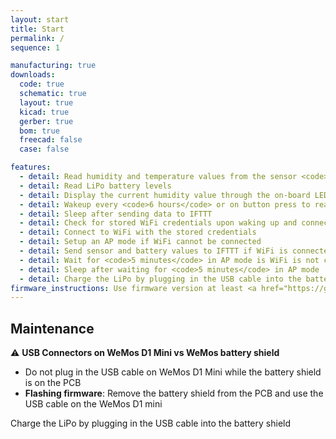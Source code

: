 ```yaml
---
layout: start
title: Start
permalink: /
sequence: 1

manufacturing: true
downloads:
  code: true
  schematic: true
  layout: true
  kicad: true
  gerber: true
  bom: true
  freecad: false
  case: false

features:
  - detail: Read humidity and temperature values from the sensor <code>Si7021</code>
  - detail: Read LiPo battery levels
  - detail: Display the current humidity value through the on-board LEDs
  - detail: Wakeup every <code>6 hours</code> or on button press to read the sensor and send data to the cloud
  - detail: Sleep after sending data to IFTTT
  - detail: Check for stored WiFi credentials upon waking up and connect back to the store WiFi
  - detail: Connect to WiFi with the stored credentials
  - detail: Setup an AP mode if WiFi cannot be connected
  - detail: Send sensor and battery values to IFTTT if WiFi is connected
  - detail: Wait for <code>5 minutes</code> in AP mode is WiFi is not connected
  - detail: Sleep after waiting for <code>5 minutes</code> in AP mode
  - detail: Charge the LiPo by plugging in the USB cable into the battery shield
firmware_instructions: Use firmware version at least <a href="https://github.com/esp8266/Arduino/tree/0da6906499aaa9977f7b456c6ec32c090b117cef">Arduino ESP8266 commit hash <code>0da69064</code></a> and above for mDNS patch.
---
```


## Maintenance

⚠️ **USB Connectors on WeMos D1 Mini vs WeMos battery shield**
- Do not plug in the USB cable on WeMos D1 Mini while the battery shield is on the PCB
- **Flashing firmware**: Remove the battery shield from the PCB and use the USB cable on the WeMos D1 mini

Charge the LiPo by plugging in the USB cable into the battery shield
